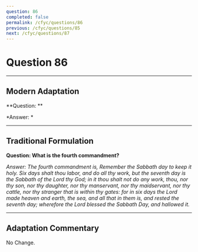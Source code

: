 ```yaml
---
question: 86
completed: false
permalink: /cfyc/questions/86
previous: /cfyc/questions/85
next: /cfyc/questions/87
---
```

# Question 86

---
## Modern Adaptation
**Question: **

*Answer: *

---
## Traditional Formulation
**Question: What is the fourth commandment?**

*Answer: The fourth commandment is, Remember the Sabbath day to keep it holy. Six days shalt thou labor, and do all thy work, but the seventh day is the Sabbath of the Lord thy God; in it thou shalt not do any work, thou, nor thy son, nor thy daughter, nor thy manservant, nor thy maidservant, nor thy cattle, nor thy stranger that is within thy gates: for in six days the Lord made heaven and earth, the sea, and all that in them is, and rested the seventh day; wherefore the Lord blessed the Sabbath Day, and hallowed it.*

---
## Adaptation Commentary
No Change.